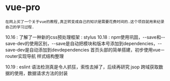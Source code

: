 # vue-pro
	在网上买了一个关于vue的教程,真正转变成自己的知识是需要花费时间的.这个项目就用来纪录自己的学习过程.

10.16 :
	了解了一种新的css预处理框架 : stylus
10.18 : 
	npm使用巩固，--save和--save-dev的使用区别，--save是自动把模块和版本号添加到dependencies，--save-dev是自动添加到devdependencies
	首页头部的简单搭建，初步使用vue－router实现导航
	样式结构整理

10.19 : 
	eslint 语法检测真是令人抓狂，索性去掉了，后续再研究
	jsop 跨域获取数据的使用，数据请求方法的封装
